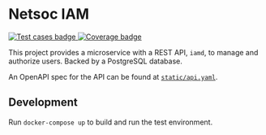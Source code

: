 # Netsoc IAM

<a title="Test Cases" href="https://netsoc.testspace.com/spaces/135120">
    <img alt="Test cases badge" src="https://img.shields.io/testspace/tests/netsoc/netsoc:iam/master" />
</a>

<a title="Code Coverage (lines)" href="https://netsoc.testspace.com/spaces/135120/current/Code%20Coverage">
    <img alt="Coverage badge" src="https://netsoc.testspace.com/spaces/135120/metrics/111192/badge?token=2ed759d4f2e38ffe97c5b13095b646b8e7a35bd1" />
</a>

This project provides a microservice with a REST API, `iamd`, to manage and
authorize users. Backed by a PostgreSQL database.

An OpenAPI spec for the API can be found at
[`static/api.yaml`](static/api.yaml).

## Development

Run `docker-compose up` to build and run the test environment.
